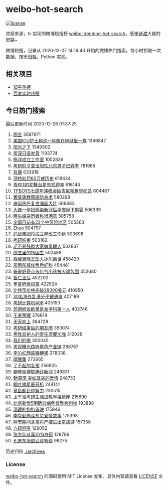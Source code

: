 # weibo-hot-search

[![license](https://img.shields.io/github/license/Arrackisarookie/weibo-hot-search)](https://github.com/Arrackisarookie/weibo-hot-search/blob/master/LICENSE)

灵感来源，ts 实现的微博热搜榜 [weibo-trending-hot-search](https://github.com/justjavac/weibo-trending-hot-search)，感谢[迷渡](https://github.com/justjavac)大佬的思路~

微博热搜，记录从 2020-12-07 14:16:43 开始的微博热门搜索。每小时抓取一次数据，按天[归档](./archives)。Python 实现。

## 相关项目
+ [知乎热榜](https://github.com/Arrackisarookie/zhihu-top-search)
+ [百度实时热搜](https://github.com/Arrackisarookie/baidu-hot-search)

## 今日热门搜索

<!-- Rank Begin -->

最后更新时间 2020-12-28 01:37:25

1. [杨笠](https://s.weibo.com/weibo?q=%E6%9D%A8%E7%AC%A0&Refer=top) 3597971
1. [美国ICU护士称这一年像在地狱里一样](https://s.weibo.com/weibo?q=%23%E7%BE%8E%E5%9B%BDICU%E6%8A%A4%E5%A3%AB%E7%A7%B0%E8%BF%99%E4%B8%80%E5%B9%B4%E5%83%8F%E5%9C%A8%E5%9C%B0%E7%8B%B1%E9%87%8C%E4%B8%80%E6%A0%B7%23&Refer=top) 1349847
1. [阳光之下](https://s.weibo.com/weibo?q=%E9%98%B3%E5%85%89%E4%B9%8B%E4%B8%8B&Refer=top) 1349302
1. [周深日语发音](https://s.weibo.com/weibo?q=%23%E5%91%A8%E6%B7%B1%E6%97%A5%E8%AF%AD%E5%8F%91%E9%9F%B3%23&Refer=top) 1193774
1. [杨洋成立工作室](https://s.weibo.com/weibo?q=%23%E6%9D%A8%E6%B4%8B%E6%88%90%E7%AB%8B%E5%B7%A5%E4%BD%9C%E5%AE%A4%23&Refer=top) 1002836
1. [考研前夕查出阳性北京男子已弃考](https://s.weibo.com/weibo?q=%23%E8%80%83%E7%A0%94%E5%89%8D%E5%A4%95%E6%9F%A5%E5%87%BA%E9%98%B3%E6%80%A7%E5%8C%97%E4%BA%AC%E7%94%B7%E5%AD%90%E5%B7%B2%E5%BC%83%E8%80%83%23&Refer=top) 781985
1. [有翡](https://s.weibo.com/weibo?q=%E6%9C%89%E7%BF%A1&Refer=top) 633918
1. [顶格处罚60万成历史](https://s.weibo.com/weibo?q=%23%E9%A1%B6%E6%A0%BC%E5%A4%84%E7%BD%9A60%E4%B8%87%E6%88%90%E5%8E%86%E5%8F%B2%23&Refer=top) 618434
1. [青你3的初舞台是央视跨年](https://s.weibo.com/weibo?q=%23%E9%9D%92%E4%BD%A03%E7%9A%84%E5%88%9D%E8%88%9E%E5%8F%B0%E6%98%AF%E5%A4%AE%E8%A7%86%E8%B7%A8%E5%B9%B4%23&Refer=top) 616144
1. [TFBOYS七周年演唱会破吉尼斯世界纪录](https://s.weibo.com/weibo?q=%23TFBOYS%E4%B8%83%E5%91%A8%E5%B9%B4%E6%BC%94%E5%94%B1%E4%BC%9A%E7%A0%B4%E5%90%89%E5%B0%BC%E6%96%AF%E4%B8%96%E7%95%8C%E7%BA%AA%E5%BD%95%23&Refer=top) 604467
1. [黄景瑜教薇娅防身术](https://s.weibo.com/weibo?q=%23%E9%BB%84%E6%99%AF%E7%91%9C%E6%95%99%E8%96%87%E5%A8%85%E9%98%B2%E8%BA%AB%E6%9C%AF%23&Refer=top) 580298
1. [迪丽热巴复古油画大片](https://s.weibo.com/weibo?q=%23%E8%BF%AA%E4%B8%BD%E7%83%AD%E5%B7%B4%E5%A4%8D%E5%8F%A4%E6%B2%B9%E7%94%BB%E5%A4%A7%E7%89%87%23&Refer=top) 506683
1. [大连一孕妇感染新冠后平安诞下男婴](https://s.weibo.com/weibo?q=%23%E5%A4%A7%E8%BF%9E%E4%B8%80%E5%AD%95%E5%A6%87%E6%84%9F%E6%9F%93%E6%96%B0%E5%86%A0%E5%90%8E%E5%B9%B3%E5%AE%89%E8%AF%9E%E4%B8%8B%E7%94%B7%E5%A9%B4%23&Refer=top) 506339
1. [两头婚亲历者称很满意](https://s.weibo.com/weibo?q=%23%E4%B8%A4%E5%A4%B4%E5%A9%9A%E4%BA%B2%E5%8E%86%E8%80%85%E7%A7%B0%E5%BE%88%E6%BB%A1%E6%84%8F%23&Refer=top) 505758
1. [全国目前有22个中风险地区](https://s.weibo.com/weibo?q=%23%E5%85%A8%E5%9B%BD%E7%9B%AE%E5%89%8D%E6%9C%8922%E4%B8%AA%E4%B8%AD%E9%A3%8E%E9%99%A9%E5%9C%B0%E5%8C%BA%23&Refer=top) 505363
1. [Zhuo](https://s.weibo.com/weibo?q=Zhuo&Refer=top) 504797
1. [蚂蚁集团将成立整改工作组](https://s.weibo.com/weibo?q=%E8%9A%82%E8%9A%81%E9%9B%86%E5%9B%A2%E5%B0%86%E6%88%90%E7%AB%8B%E6%95%B4%E6%94%B9%E5%B7%A5%E4%BD%9C%E7%BB%84&Refer=top) 503698
1. [考研结束](https://s.weibo.com/weibo?q=%E8%80%83%E7%A0%94%E7%BB%93%E6%9D%9F&Refer=top) 503162
1. [毛不易鼓励大家做早睡人](https://s.weibo.com/weibo?q=%23%E6%AF%9B%E4%B8%8D%E6%98%93%E9%BC%93%E5%8A%B1%E5%A4%A7%E5%AE%B6%E5%81%9A%E6%97%A9%E7%9D%A1%E4%BA%BA%23&Refer=top) 502837
1. [综艺里的特困生](https://s.weibo.com/weibo?q=%23%E7%BB%BC%E8%89%BA%E9%87%8C%E7%9A%84%E7%89%B9%E5%9B%B0%E7%94%9F%23&Refer=top) 502489
1. [西藏冒险王坠入冰川离世](https://s.weibo.com/weibo?q=%23%E8%A5%BF%E8%97%8F%E5%86%92%E9%99%A9%E7%8E%8B%E5%9D%A0%E5%85%A5%E5%86%B0%E5%B7%9D%E7%A6%BB%E4%B8%96%23&Refer=top) 458420
1. [周雨彤龚俊售后好甜](https://s.weibo.com/weibo?q=%23%E5%91%A8%E9%9B%A8%E5%BD%A4%E9%BE%9A%E4%BF%8A%E5%94%AE%E5%90%8E%E5%A5%BD%E7%94%9C%23&Refer=top) 454461
1. [爸爸好奇点液化气小孩被火球包围](https://s.weibo.com/weibo?q=%23%E7%88%B8%E7%88%B8%E5%A5%BD%E5%A5%87%E7%82%B9%E6%B6%B2%E5%8C%96%E6%B0%94%E5%B0%8F%E5%AD%A9%E8%A2%AB%E7%81%AB%E7%90%83%E5%8C%85%E5%9B%B4%23&Refer=top) 452680
1. [哲仁王后](https://s.weibo.com/weibo?q=%E5%93%B2%E4%BB%81%E7%8E%8B%E5%90%8E&Refer=top) 452200
1. [年度听歌报告](https://s.weibo.com/weibo?q=%E5%B9%B4%E5%BA%A6%E5%90%AC%E6%AD%8C%E6%8A%A5%E5%91%8A&Refer=top) 422524
1. [比特币价格突破28000美元](https://s.weibo.com/weibo?q=%E6%AF%94%E7%89%B9%E5%B8%81%E4%BB%B7%E6%A0%BC%E7%AA%81%E7%A0%B428000%E7%BE%8E%E5%85%83&Refer=top) 410950
1. [30名海外乱港分子被通缉](https://s.weibo.com/weibo?q=%2330%E5%90%8D%E6%B5%B7%E5%A4%96%E4%B9%B1%E6%B8%AF%E5%88%86%E5%AD%90%E8%A2%AB%E9%80%9A%E7%BC%89%23&Refer=top) 407189
1. [考研计算机408](https://s.weibo.com/weibo?q=%23%E8%80%83%E7%A0%94%E8%AE%A1%E7%AE%97%E6%9C%BA408%23&Refer=top) 405153
1. [郭德纲说欧弟是龙字科第一人](https://s.weibo.com/weibo?q=%23%E9%83%AD%E5%BE%B7%E7%BA%B2%E8%AF%B4%E6%AC%A7%E5%BC%9F%E6%98%AF%E9%BE%99%E5%AD%97%E7%A7%91%E7%AC%AC%E4%B8%80%E4%BA%BA%23&Refer=top) 403746
1. [王者荣耀](https://s.weibo.com/weibo?q=%E7%8E%8B%E8%80%85%E8%8D%A3%E8%80%80&Refer=top) 376619
1. [天天向上](https://s.weibo.com/weibo?q=%E5%A4%A9%E5%A4%A9%E5%90%91%E4%B8%8A&Refer=top) 364728
1. [考研结束后的朋友圈](https://s.weibo.com/weibo?q=%23%E8%80%83%E7%A0%94%E7%BB%93%E6%9D%9F%E5%90%8E%E7%9A%84%E6%9C%8B%E5%8F%8B%E5%9C%88%23&Refer=top) 350074
1. [男性监护人的责任须要加强](https://s.weibo.com/weibo?q=%23%E7%94%B7%E6%80%A7%E7%9B%91%E6%8A%A4%E4%BA%BA%E7%9A%84%E8%B4%A3%E4%BB%BB%E9%A1%BB%E8%A6%81%E5%8A%A0%E5%BC%BA%23&Refer=top) 312026
1. [我们的歌](https://s.weibo.com/weibo?q=%E6%88%91%E4%BB%AC%E7%9A%84%E6%AD%8C&Refer=top) 300045
1. [央视曝光窃听黑色产业链](https://s.weibo.com/weibo?q=%23%E5%A4%AE%E8%A7%86%E6%9B%9D%E5%85%89%E7%AA%83%E5%90%AC%E9%BB%91%E8%89%B2%E4%BA%A7%E4%B8%9A%E9%93%BE%23&Refer=top) 288767
1. [李沁红西装锦鲤裙](https://s.weibo.com/weibo?q=%E6%9D%8E%E6%B2%81%E7%BA%A2%E8%A5%BF%E8%A3%85%E9%94%A6%E9%B2%A4%E8%A3%99&Refer=top) 278038
1. [晴雅集](https://s.weibo.com/weibo?q=%E6%99%B4%E9%9B%85%E9%9B%86&Refer=top) 272665
1. [了不起的女孩](https://s.weibo.com/weibo?q=%E4%BA%86%E4%B8%8D%E8%B5%B7%E7%9A%84%E5%A5%B3%E5%AD%A9&Refer=top) 256925
1. [钢琴家傅聪确诊新冠](https://s.weibo.com/weibo?q=%23%E9%92%A2%E7%90%B4%E5%AE%B6%E5%82%85%E8%81%AA%E7%A1%AE%E8%AF%8A%E6%96%B0%E5%86%A0%23&Refer=top) 249831
1. [勤深深 突如其来的爱情](https://s.weibo.com/weibo?q=%E5%8B%A4%E6%B7%B1%E6%B7%B1%20%E7%AA%81%E5%A6%82%E5%85%B6%E6%9D%A5%E7%9A%84%E7%88%B1%E6%83%85&Refer=top) 248753
1. [柳叶摘星辰开机](https://s.weibo.com/weibo?q=%E6%9F%B3%E5%8F%B6%E6%91%98%E6%98%9F%E8%BE%B0%E5%BC%80%E6%9C%BA&Refer=top) 244141
1. [章鱼都比你努力](https://s.weibo.com/weibo?q=%23%E7%AB%A0%E9%B1%BC%E9%83%BD%E6%AF%94%E4%BD%A0%E5%8A%AA%E5%8A%9B%23&Refer=top) 230515
1. [上千准考研生涌进教学楼抢座](https://s.weibo.com/weibo?q=%E4%B8%8A%E5%8D%83%E5%87%86%E8%80%83%E7%A0%94%E7%94%9F%E6%B6%8C%E8%BF%9B%E6%95%99%E5%AD%A6%E6%A5%BC%E6%8A%A2%E5%BA%A7&Refer=top) 215690
1. [北京新增5例确诊病例曾聚会购物](https://s.weibo.com/weibo?q=%23%E5%8C%97%E4%BA%AC%E6%96%B0%E5%A2%9E5%E4%BE%8B%E7%A1%AE%E8%AF%8A%E7%97%85%E4%BE%8B%E6%9B%BE%E8%81%9A%E4%BC%9A%E8%B4%AD%E7%89%A9%23&Refer=top) 193898
1. [温暖的抱抱首映](https://s.weibo.com/weibo?q=%E6%B8%A9%E6%9A%96%E7%9A%84%E6%8A%B1%E6%8A%B1%E9%A6%96%E6%98%A0&Refer=top) 175946
1. [李克勤周深东京爱情故事](https://s.weibo.com/weibo?q=%23%E6%9D%8E%E5%85%8B%E5%8B%A4%E5%91%A8%E6%B7%B1%E4%B8%9C%E4%BA%AC%E7%88%B1%E6%83%85%E6%95%85%E4%BA%8B%23&Refer=top) 175393
1. [两节期间北京将严控进出京旅游](https://s.weibo.com/weibo?q=%23%E4%B8%A4%E8%8A%82%E6%9C%9F%E9%97%B4%E5%8C%97%E4%BA%AC%E5%B0%86%E4%B8%A5%E6%8E%A7%E8%BF%9B%E5%87%BA%E4%BA%AC%E6%97%85%E6%B8%B8%23&Refer=top) 157358
1. [方硕怒吼](https://s.weibo.com/weibo?q=%23%E6%96%B9%E7%A1%95%E6%80%92%E5%90%BC%23&Refer=top) 129052
1. [张大仙恭喜XYG夺冠](https://s.weibo.com/weibo?q=%23%E5%BC%A0%E5%A4%A7%E4%BB%99%E6%81%AD%E5%96%9CXYG%E5%A4%BA%E5%86%A0%23&Refer=top) 128796
1. [孔庆东张颐武评有翡](https://s.weibo.com/weibo?q=%23%E5%AD%94%E5%BA%86%E4%B8%9C%E5%BC%A0%E9%A2%90%E6%AD%A6%E8%AF%84%E6%9C%89%E7%BF%A1%23&Refer=top) 98275
<!-- Rank End -->

历史归档 [./archives](./archives)

### License

[weibo-hot-search](https://github.com/Arrackisarookie/weibo-hot-search) 的源码使用 MIT License 发布。具体内容请查看 [LICENSE](./LICENSE) 文件。
